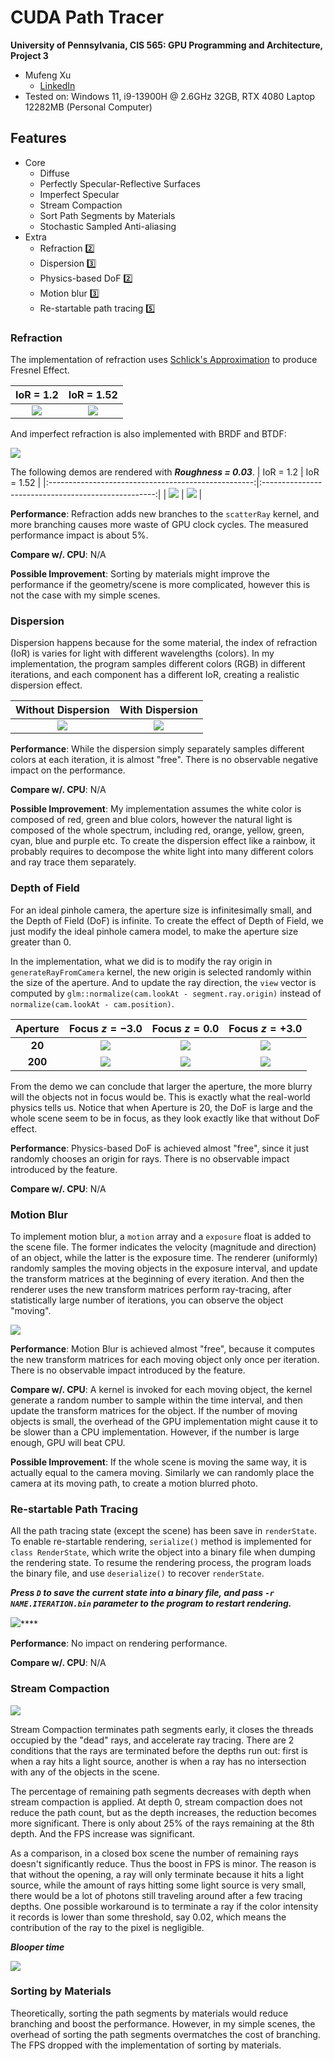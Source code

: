 CUDA Path Tracer
================

**University of Pennsylvania, CIS 565: GPU Programming and Architecture, Project 3**

* Mufeng Xu
  * [LinkedIn](https://www.linkedin.com/in/mufeng-xu/)
* Tested on: Windows 11, i9-13900H @ 2.6GHz 32GB, RTX 4080 Laptop 12282MB (Personal Computer)

## Features

- Core
  - Diffuse
  - Perfectly Specular-Reflective Surfaces
  - Imperfect Specular
  - Stream Compaction
  - Sort Path Segments by Materials
  - Stochastic Sampled Anti-aliasing
- Extra
  - Refraction 2️⃣
  - Dispersion 3️⃣
  - Physics-based DoF 2️⃣
  - Motion blur 3️⃣
  - Re-startable path tracing 5️⃣

### Refraction

The implementation of refraction uses [Schlick's Approximation](https://en.wikipedia.org/wiki/Schlick'**s_approximation**)
to produce Fresnel Effect.

|              IoR = 1.2               |               IoR = 1.52             |
|:------------------------------------:|:------------------------------------:|
| ![](img/cornell_refraction=1.2.png)  | ![](img/cornell_refraction=1.52.png) |

And imperfect refraction is also implemented with BRDF and BTDF:

![](img/BSDF.png)

The following demos are rendered with ***Roughness = 0.03***.
|                      IoR = 1.2                      |                       IoR = 1.52                    |
|:---------------------------------------------------:|:---------------------------------------------------:|
| ![](img/cornell_roughness=0.03_refrection=1.2.png)  | ![](img/cornell_roughness=0.03_refrection=1.52.png) |

**Performance**: Refraction adds new branches to the `scatterRay` kernel,
and more branching causes more waste of GPU clock cycles. 
The measured performance impact is about 5%.

**Compare w/. CPU**: N/A

**Possible Improvement**: Sorting by materials might improve the performance if the geometry/scene is more complicated,
however this is not the case with my simple scenes.

### Dispersion

Dispersion happens because for the some material, 
the index of refraction (IoR) is varies for light with different wavelengths (colors).
In my implementation, the program samples different colors (RGB) in different iterations,
and each component has a different IoR, creating a realistic dispersion effect.

|            Without Dispersion           |             With Dispersion          |
|:---------------------------------------:|:------------------------------------:|
| ![](img/cornell_without_dispersion.png) | ![](img/cornell_with_dispersion.png) |

**Performance**: While the dispersion simply separately samples different colors
at each iteration, it is almost "free". There is no observable negative impact on
the performance.

**Compare w/. CPU**: N/A

**Possible Improvement**: My implementation assumes the white color is composed of red, green and blue colors, 
however the natural light is composed of the whole spectrum, including red, orange, yellow, green, cyan, blue and 
purple etc. To create the dispersion effect like a rainbow, it probably requires to decompose the white light into
many different colors and ray trace them separately.

### Depth of Field

For an ideal pinhole camera, the aperture size is infinitesimally small, and the Depth of Field (DoF) is infinite.
To create the effect of Depth of Field, we just modify the ideal pinhole camera model, 
to make the aperture size greater than 0.

In the implementation, what we did is to modify the ray origin in `generateRayFromCamera` kernel,
the new origin is selected randomly within the size of the aperture.
And to update the ray direction, the `view` vector is computed by `glm::normalize(cam.lookAt - segment.ray.origin)`
instead of `normalize(cam.lookAt - cam.position)`.
  
| Aperture |          Focus $z=-3.0$         |           Focus $z=0.0$        |          Focus $z=+3.0$         |
|:--------:|:-------------------------------:|:------------------------------:|:-------------------------------:|
|  **20**  | ![](img/cornell_A20_L-3.0.png)  | ![](img/cornell_A20_L0.0.png)  | ![](img/cornell_A20_L+3.0.png)  |
| **200**  | ![](img/cornell_A200_L-3.0.png) | ![](img/cornell_A200_L0.0.png) | ![](img/cornell_A200_L+3.0.png) |

From the demo we can conclude that larger the aperture, the more blurry will the objects not in focus would be.
This is exactly what the real-world physics tells us. Notice that when Aperture is 20, the DoF is large and the 
whole scene seem to be in focus, as they look exactly like that without DoF effect.

**Performance**: Physics-based DoF is achieved almost "free", 
since it just randomly chooses an origin for rays.
There is no observable impact introduced by the feature.

**Compare w/. CPU**: N/A

### Motion Blur

To implement motion blur, a `motion` array and a `exposure` float is added to the scene file.
The former indicates the velocity (magnitude and direction) of an object, 
while the latter is the exposure time.
The renderer (uniformly) randomly samples the moving objects in the exposure interval, 
and update the transform matrices at the beginning of every iteration.
And then the renderer uses the new transform matrices perform ray-tracing,
after statistically large number of iterations, you can observe the object "moving".

![](img/cornell_motion_blur.png)

**Performance**: Motion Blur is achieved almost "free", 
because it computes the new transform matrices for each moving object only once per iteration.
There is no observable impact introduced by the feature.

**Compare w/. CPU**: A kernel is invoked for each moving object,
the kernel generate a random number to sample within the time interval,
and then update the transform matrices for the object.
If the number of moving objects is small, the overhead of the GPU implementation might cause it 
to be slower than a CPU implementation. However, if the number is large enough, GPU will beat CPU.

**Possible Improvement**: If the whole scene is moving the same way, it is actually equal to the 
camera moving. Similarly we can randomly place the camera at its moving path, 
to create a motion blurred photo. 

### Re-startable Path Tracing

All the path tracing state (except the scene) has been save in `renderState`.
To enable re-startable rendering, `serialize()` method is implemented for `class RenderState`,
which write the object into a binary file when dumping the rendering state.
To resume the rendering process, 
the program loads the binary file, and use `deserialize()` to recover `renderState`.

***Press `D` to save the current state into a binary file, 
and pass `-r NAME.ITERATION.bin` parameter to the program to restart rendering.***

![](img/restart.gif)****

**Performance**: No impact on rendering performance.

**Compare w/. CPU**: N/A

### Stream Compaction

![](img/sc.png)

Stream Compaction terminates path segments early, 
it closes the threads occupied by the "dead" rays, and accelerate ray tracing.
There are 2 conditions that the rays are terminated before the depths run out:
first is when a ray hits a light source, another is when a ray has no intersection
with any of the objects in the scene.

The percentage of remaining path segments decreases with depth when stream compaction is applied. 
At depth 0, stream compaction does not reduce the path count, 
but as the depth increases, the reduction becomes more significant.
There is only about 25% of the rays remaining at the 8th depth.
And the FPS increase was significant.

As a comparison, in a closed box scene the number of remaining rays doesn't significantly reduce.
Thus the boost in FPS is minor. The reason is that without the opening, a ray will only terminate
because it hits a light source, while the amount of rays hitting some light source is very small,
there would be a lot of photons still traveling around after a few tracing depths.
One possible workaround is to terminate a ray if the color intensity it records is lower than some
threshold, say 0.02, which means the contribution of the ray to the pixel is negligible. 

***Blooper time***

![](img/blooper.png)

### Sorting by Materials

Theoretically, sorting the path segments by materials would reduce branching 
and boost the performance. However, in my simple scenes, the overhead of sorting
the path segments overmatches the cost of branching. The FPS dropped with the 
implementation of sorting by materials.
